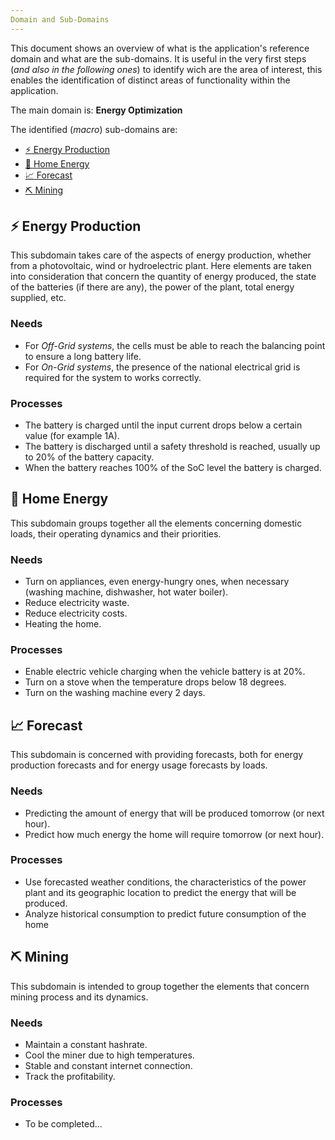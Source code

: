 ```yaml
---
Domain and Sub-Domains
---
```


This document shows an overview of what is the application's reference domain and what are the sub-domains. It is useful in the very first steps (*and also in the following ones*) to identify wich are the area of interest, this enables the identification of distinct areas of functionality within the application.

The main domain is: **Energy Optimization**

The identified (*macro*) sub-domains are:
- [⚡ Energy Production](#-energy-production)
- [🏡​ Home Energy](#-home-energy)
- [📈​ Forecast](#-forecast)
- [⛏️​ Mining](#-mining)

## ⚡ Energy Production
This subdomain takes care of the aspects of energy production, whether from a photovoltaic, wind or hydroelectric plant. Here elements are taken into consideration that concern the quantity of energy produced, the state of the batteries (if there are any), the power of the plant, total energy supplied, etc.

### Needs
- For *Off-Grid systems*, the cells must be able to reach the balancing point to ensure a long battery life.
- For *On-Grid systems*, the presence of the national electrical grid is required for the system to works correctly.

### Processes
- The battery is charged until the input current drops below a certain value (for example 1A).
- The battery is discharged until a safety threshold is reached, usually up to 20% of the battery capacity.
- When the battery reaches 100% of the SoC level the battery is charged.

## 🏡​ Home Energy
This subdomain groups together all the elements concerning domestic loads, their operating dynamics and their priorities.

### Needs
- Turn on appliances, even energy-hungry ones, when necessary (washing machine, dishwasher, hot water boiler).
- Reduce electricity waste.
- Reduce electricity costs.
- Heating the home.

### Processes
- Enable electric vehicle charging when the vehicle battery is at 20%.
- Turn on a stove when the temperature drops below 18 degrees.
- Turn on the washing machine every 2 days.

## 📈​ Forecast
This subdomain is concerned with providing forecasts, both for energy production forecasts and for energy usage forecasts by loads.

### Needs
- Predicting the amount of energy that will be produced tomorrow (or next hour).
- Predict how much energy the home will require tomorrow (or next hour).

### Processes
- Use forecasted weather conditions, the characteristics of the power plant and its geographic location to predict the energy that will be produced.
- Analyze historical consumption to predict future consumption of the home

## ⛏️​ Mining
This subdomain is intended to group together the elements that concern mining process and its dynamics.

### Needs
- Maintain a constant hashrate.
- Cool the miner due to high temperatures.
- Stable and constant internet connection.
- Track the profitability.

### Processes
- To be completed...

